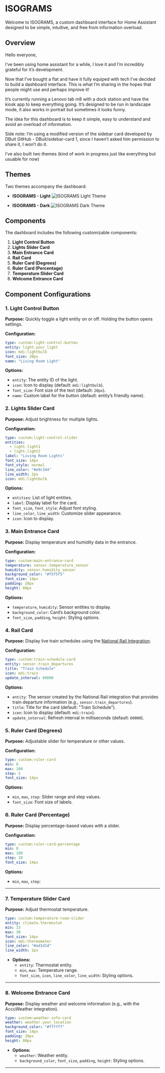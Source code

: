 # ISOGRAMS

Welcome to ISOGRAMS, a custom dashboard interface for Home Assistant designed to be simple, intuitive, and free from information overload.

## Overview

Hello everyone,

I’ve been using home assistant for a while, I love it and I’m incredibly grateful for it’s development.

Now that I’ve bought a flat and have it fully equiped with tech I’ve decided to build a dashboard interface. This is what I’m sharing in the hopes that people might use and perhaps improve it!

It’s currently running a Lenovo tab m8 with a dock station and have the kiosk app to keep everything going.
It’s designed to be run in landscape mode, it also works in portrait but sometimes it looks funny.

The idea for this dashboard is to keep it simple, easy to understand and avoid an overload of information.

Side note: I’m using a modified version of the sidebar card developed by DBuit GitHub - DBuit/sidebar-card 1, since I haven’t asked him permission to share it, I won’t do it.

I’ve also built two themes (kind of work in progress just like everything but usuable for now)

## Themes

Two themes accompany the dashboard:

- **ISOGRAMS - Light**
  ![ISOGRAMS Light Theme](https://github.com/legocorp/ISOGRAMS/blob/main/img/ISOGRAMS-light.png?raw=true)

- **ISOGRAMS - Dark**
  ![ISOGRAMS Dark Theme](https://github.com/legocorp/ISOGRAMS/blob/main/img/ISOGRAMS-dark.png?raw=true)

## Components

The dashboard includes the following customizable components:

1. **Light Control Button**
2. **Lights Slider Card**
3. **Main Entrance Card**
4. **Rail Card**
5. **Ruler Card (Degrees)**
6. **Ruler Card (Percentage)**
7. **Temperature Slider Card**
8. **Welcome Entrance Card**

## Component Configurations

### 1. Light Control Button

**Purpose:** Quickly toggle a light entity on or off. Holding the button opens settings.

**Configuration:**
```yaml
type: custom:light-control-button
entity: light.your_light
icon: mdi:lightbulb
font_size: 20px
name: "Living Room Light"
```

**Options:**
- `entity`: The entity ID of the light.
- `icon`: Icon to display (default: `mdi:lightbulb`).
- `font_size`: Font size of the text (default: `20px`).
- `name`: Custom label for the button (default: entity’s friendly name).

### 2. Lights Slider Card

**Purpose:** Adjust brightness for multiple lights.

**Configuration:**
```yaml
type: custom:light-control-slider
entities:
  - light.light1
  - light.light2
label: "Living Room Lights"
font_size: 14px
font_style: normal
line_color: "#e9c344"
line_width: 2px
icon: mdi:lightbulb
```

**Options:**
- `entities`: List of light entities.
- `label`: Display label for the card.
- `font_size`, `font_style`: Adjust font styling.
- `line_color`, `line_width`: Customize slider appearance.
- `icon`: Icon to display.

### 3. Main Entrance Card

**Purpose:** Display temperature and humidity data in the entrance.

**Configuration:**
```yaml
type: custom:main-entrance-card
temperature: sensor.temperature_sensor
humidity: sensor.humidity_sensor
background_color: "#f5f5f5"
font_size: 14px
padding: 20px
height: 80px
```

**Options:**
- `temperature`, `humidity`: Sensor entities to display.
- `background_color`: Card’s background color.
- `font_size`, `padding`, `height`: Styling options.

### 4. Rail Card

**Purpose:** Display live train schedules using the [National Rail Integration](https://github.com/jfparis/homeassistant_nationalrail).

**Configuration:**
```yaml
type: custom:train-schedule-card
entity: sensor.train_departures
title: "Train Schedule"
icon: mdi:train
update_interval: 60000
```

**Options:**
- `entity`: The sensor created by the National Rail integration that provides train departure information (e.g., `sensor.train_departures`).
- `title`: Title for the card (default: "Train Schedule").
- `icon`: Icon to display (default: `mdi:train`).
- `update_interval`: Refresh interval in milliseconds (default: `60000`).

### 5. Ruler Card (Degrees)

**Purpose:** Adjustable slider for temperature or other values.

**Configuration:**
```yaml
type: custom:ruler-card
min: 0
max: 100
step: 5
font_size: 14px
```

**Options:**
- `min`, `max`, `step`: Slider range and step values.
- `font_size`: Font size of labels.

### 6. Ruler Card (Percentage)

**Purpose:** Display percentage-based values with a slider.

**Configuration:**
```yaml
type: custom:ruler-card-percentage
min: 0
max: 100
step: 10
font_size: 14px
```

**Options:**
- `min`, `max`, `step`:

---

### 7. Temperature Slider Card
**Purpose:** Adjust thermostat temperature.

```yaml
type: custom:temperature-room-slider
entity: climate.thermostat
min: 15
max: 30
font_size: 14px
icon: mdi:thermometer
line_color: "#ad1d1d"
line_width: 2px
```

- **Options:**
  - `entity`: Thermostat entity.
  - `min`, `max`: Temperature range.
  - `font_size`, `icon`, `line_color`, `line_width`: Styling options.

---

### 8. Welcome Entrance Card
**Purpose:** Display weather and welcome information (e.g., with the AccuWeather integration).

```yaml
type: custom:weather-info-card
weather: weather.your_location
background_color: "#ffffff"
font_size: 14px
padding: 20px
height: 80px
```

- **Options:**
  - `weather`: Weather entity.
  - `background_color`, `font_size`, `padding`, `height`: Styling options.

---
